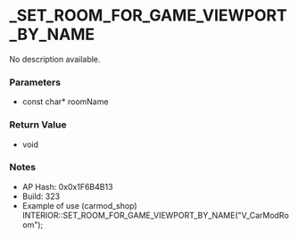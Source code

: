 # _SET_ROOM_FOR_GAME_VIEWPORT_BY_NAME

No description available.

### Parameters
* const char* roomName

### Return Value
* void

### Notes
* AP Hash: 0x0x1F6B4B13
* Build: 323
* Example of use (carmod_shop)
INTERIOR::SET_ROOM_FOR_GAME_VIEWPORT_BY_NAME("V_CarModRoom");

